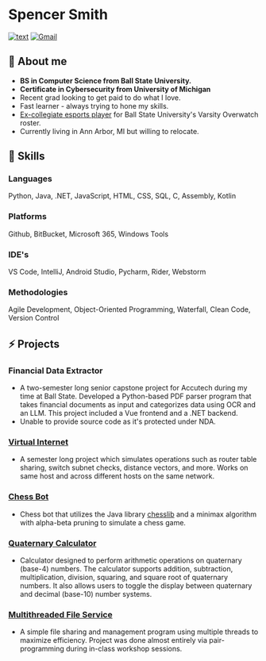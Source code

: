 # Spencer Smith
[![text](https://img.shields.io/badge/LinkedIn-0077B5?style=for-the-badge&logo=linkedin&logoColor=white)](https://www.linkedin.com/in/spencersmithh) [![Gmail](https://img.shields.io/badge/Gmail-D14836?style=for-the-badge&logo=gmail&logoColor=white)](mailto:imspencersmith@gmail.com)

## 🤙 About me 
* **BS in Computer Science from Ball State University.**
* **Certificate in Cybersecurity from University of Michigan**
* Recent grad looking to get paid to do what I love.
* Fast learner - always trying to hone my skills.
* [Ex-collegiate esports player](https://liquipedia.net/overwatch/Spencer) for Ball State University's Varsity Overwatch roster. 
* Currently living in Ann Arbor, MI but willing to relocate.

## 🚀 Skills

### Languages
Python, Java, .NET, JavaScript, HTML, CSS, SQL, C, Assembly, Kotlin

### Platforms
Github, BitBucket, Microsoft 365, Windows Tools

### IDE's
VS Code, IntelliJ, Android Studio, Pycharm, Rider, Webstorm

### Methodologies
Agile Development, Object-Oriented Programming, Waterfall, Clean Code, Version Control 

## ⚡ Projects

### Financial Data Extractor
* A two-semester long senior capstone project for Accutech during my time at Ball State. Developed a Python-based PDF parser program that takes financial documents as input and categorizes data using OCR and an LLM. This project included a Vue frontend and a .NET backend.
* Unable to provide source code as it's protected under NDA.

### [Virtual Internet](https://github.com/spencersmithh/JavaVLAN)
* A semester long project which simulates operations such as router table sharing, switch subnet checks, distance vectors, and more. Works on same host and across different hosts on the same network.

### [Chess Bot](https://github.com/spencersmithh/Chessbot)
* Chess bot that utilizes the Java library [chesslib](https://github.com/bhlangonijr/chesslib) and a minimax algorithm with alpha-beta pruning to simulate a chess game.

### [Quaternary Calculator](https://github.com/spencersmithh/QuaternaryCalculator)
* Calculator designed to perform arithmetic operations on quaternary (base-4) numbers. The calculator supports addition, subtraction, multiplication, division, squaring, and square root of quaternary numbers. It also allows users to toggle the display between quaternary and decimal (base-10) number systems.

### [Multithreaded File Service](https://github.com/Lukas-Maynard/Multithreaded-File-Service)
* A simple file sharing and management program using multiple threads to maximize efficiency. Project was done almost entirely via pair-programming during in-class workshop sessions.
